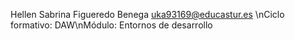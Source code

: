 Hellen Sabrina Figueredo Benega uka93169@educastur.es
\nCiclo formativo: DAW\nMódulo: Entornos de desarrollo

